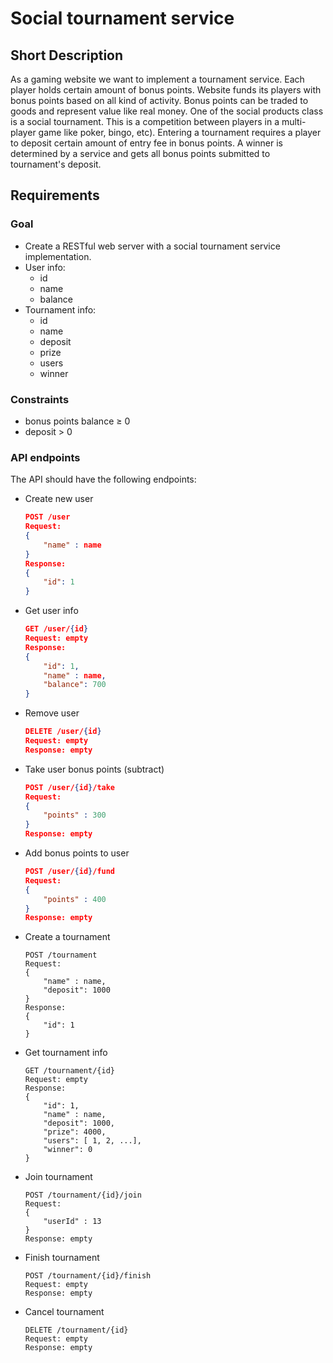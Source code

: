 # Social tournament service
## Short Description
As a gaming website we want to implement a tournament service.
Each player holds certain amount of bonus points. Website funds its players with bonus points based on all kind of activity. Bonus points can be traded to goods and represent value like real money. One of the social products class is a social tournament. This is a competition between players in a multi-player game like poker, bingo, etc). Entering a tournament requires a player to deposit certain amount of entry fee in bonus points. A winner is determined by a service and gets all bonus points submitted to tournament's deposit.
## Requirements
### Goal
 - Create a RESTful web server with a social tournament service implementation.
 - User info:
   - id
   - name
   - balance
 - Tournament info:
   - id
   - name
   - deposit
   - prize
   - users
   - winner
### Constraints
 - bonus points balance ≥ 0
 - deposit > 0
### API endpoints
The API should have the following endpoints:
 - Create new user
    ```JSON
    POST /user
    Request:
    {
        "name" : ​name
    }
    Response:
    {
        "id": 1
    }
    ```
 - Get user info
    ```JSON
    GET /user/{id}
    Request: empty
    Response:
    {
        "id": 1,
        "name" : ​name,
        "balance": 700
    }
    ```
 - Remove user
    ```JSON
    DELETE /user/{id}
    Request: empty
    Response: empty
    ```
 - Take user bonus points (subtract)
    ```JSON
    POST /user/{id}/take
    Request:
    {
        "points" : ​300
    }
    Response: empty
    ```
 - Add bonus points to user
    ```JSON
    POST /user/{id}/fund
    Request:
    {
        "points" : ​400
    }
    Response: empty
    ```
 - Create a tournament
    ```
    POST /tournament
    Request:
    {
        "name" : ​name,
        "deposit": 1000
    }
    Response:
    {
        "id": 1
    }
    ```
 - Get tournament info
    ```
    GET /tournament/{id}
    Request: empty
    Response:
    {
        "id": 1,
        "name" : ​name,
        "deposit": 1000,
        "prize": 4000,
        "users": [ 1, 2, ...],
        "winner": 0
    }
    ```
 - Join tournament
    ```
    POST /tournament/{id}/join
    Request:
    {
        "userId" : ​13
    }
    Response: empty
    ```
 - Finish tournament
    ```
    POST /tournament/{id}/finish
    Request: empty
    Response: empty
    ```
 - Cancel tournament
    ```
    DELETE /tournament/{id}
    Request: empty
    Response: empty
    ```
